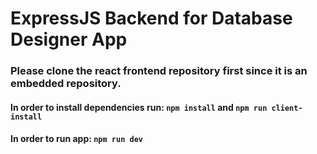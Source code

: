 # ExpressJS Backend for Database Designer App

### Please clone the react frontend repository first since it is an embedded repository.

#### In order to install dependencies run: ``npm install`` and ``npm run client-install``
#### In order to run app: ``npm run dev``
